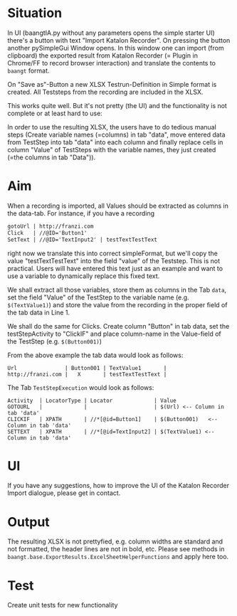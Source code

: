 # Situation

In UI (baangtIA.py without any parameters opens the simple starter UI) there's a button with text "Import Katalon Recorder". 
On pressing the button another pySimpleGui Window opens. In this window one can import (from clipboard) the exported result
from Katalon Recorder (= Plugin in Chrome/FF to record browser interaction) and translate the contents to ```baangt``` format.

On "Save as"-Button a new XLSX Testrun-Definition in Simple format is created. All Teststeps from the recording are included
in the XLSX.

This works quite well. But it's not pretty (the UI) and the functionality is not complete or at least hard to use: 

In order to use the resulting
XLSX, the users have to do tedious manual steps (Create variable names (=columns) in tab "data", move entered data from TestStep into
tab "data" into each column and finally replace cells in column "Value" of TestSteps with the variable names, they just
created (=the columns in tab "Data")).

# Aim

When a recording is imported, all Values should be extracted as columns in the data-tab. For instance, if you have a recording

```markdown
gotoUrl | http://franzi.com 
Click   | //@ID='Button1'
SetText | //@ID='TextInput2' | testTextTestText
```

right now we translate this into correct simpleFormat, but we'll copy the value "testTextTestText" into the field "value"
of the Teststep. This is not practical. Users will have entered this text just as an example and want to use a variable to
dynamically replace this fixed text.

We shall extract all those variables, store them as columns in the Tab ```data```, set the field "Value" of the TestStep
to the variable name (e.g. ```$(TextValue1)```) and store the value from the recording in the proper field of the tab data in Line 1.

We shall do the same for Clicks. Create column "Button<n>" in tab data, set the testStepActivity to "ClickIF" and place 
column-name in the Value-field of the TestStep (e.g. ``$(Button001)``)

From the above example the tab data would look as follows:

```
Url               | Button001 | TextValue1       |
http://franzi.com |   X       | testTextTestText |
```

The Tab ```TestStepExecution``` would look as follows:

```
Activity  | LocatorType | Locator             | Value 
GOTOURL   |             |                     | $(Url) <-- Column in tab 'data'
CLICKIF   | XPATH       | //*[@id=Button1]    | $(Button001)   <-- Column in tab 'data'
SETTEXT   | XPATH       | //*[@id=TextInput2] | $(TextValue1) <-- Column in tab 'data'
```

# UI

If you have any suggestions, how to improve the UI of the Katalon Recorder Import dialogue, please get in contact.

# Output

The resulting XLSX is not prettyfied, e.g. column widths are standard and not formatted, the header lines are not in bold, etc.
Please see methods in ``baangt.base.ExportResults.ExcelSheetHelperFunctions`` and apply here too.

# Test

Create unit tests for new functionality